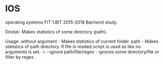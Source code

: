 # IOS
operating systems FIT 1.BIT 2015-2018 Bacherol study.

Dirstat- Makes statistics of some directory (path).

Usage:
  without argument - Makes statistics of current folder.
  path - Makes statistics of path directory. If file is readed script is used as like no arguments is set.
  -i --ignore path/file/regex - ignores some directory/file or filter by regex.
  
  
